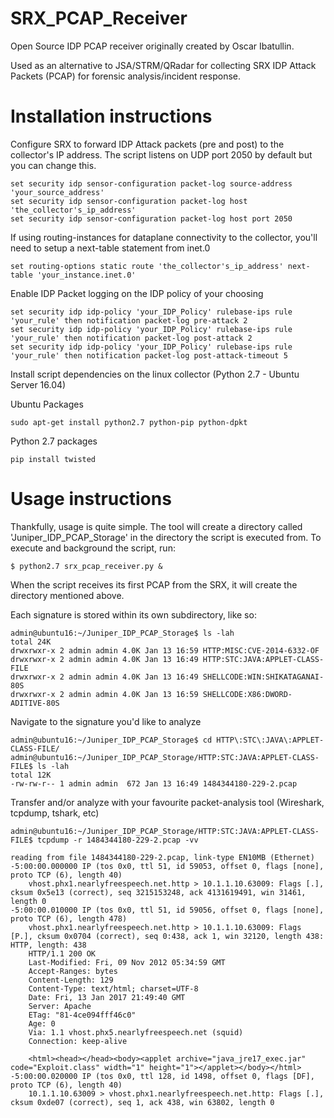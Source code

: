 # SRX_PCAP_Receiver
Open Source IDP PCAP receiver originally created by Oscar Ibatullin.

Used as an alternative to JSA/STRM/QRadar for collecting SRX IDP Attack Packets (PCAP) for forensic analysis/incident response.

# Installation instructions
Configure SRX to forward IDP Attack packets (pre and post) to the collector's IP address. The script listens on UDP port 2050 by default but you can change this.
```
set security idp sensor-configuration packet-log source-address 'your_source_address'
set security idp sensor-configuration packet-log host 'the_collector's_ip_address'
set security idp sensor-configuration packet-log host port 2050 
```

If using routing-instances for dataplane connectivity to the collector, you'll need to setup a next-table statement from inet.0
```
set routing-options static route 'the_collector's_ip_address' next-table 'your_instance.inet.0'
```

Enable IDP Packet logging on the IDP policy of your choosing
```
set security idp idp-policy 'your_IDP_Policy' rulebase-ips rule 'your_rule' then notification packet-log pre-attack 2
set security idp idp-policy 'your_IDP_Policy' rulebase-ips rule 'your_rule' then notification packet-log post-attack 2
set security idp idp-policy 'your_IDP_Policy' rulebase-ips rule 'your_rule' then notification packet-log post-attack-timeout 5
```

Install script dependencies on the linux collector (Python 2.7 - Ubuntu Server 16.04)

Ubuntu Packages
```
sudo apt-get install python2.7 python-pip python-dpkt
```

Python 2.7 packages
  ```
pip install twisted
  ```

# Usage instructions

Thankfully, usage is quite simple. The tool will create a directory called 'Juniper_IDP_PCAP_Storage' in the directory the script is executed from.
To execute and background the script, run:
```
$ python2.7 srx_pcap_receiver.py &
```

 When the script receives its first PCAP from the SRX, it will create the directory mentioned above.

Each signature is stored within its own subdirectory, like so:
```
admin@ubuntu16:~/Juniper_IDP_PCAP_Storage$ ls -lah
total 24K
drwxrwxr-x 2 admin admin 4.0K Jan 13 16:59 HTTP:MISC:CVE-2014-6332-OF
drwxrwxr-x 2 admin admin 4.0K Jan 13 16:49 HTTP:STC:JAVA:APPLET-CLASS-FILE
drwxrwxr-x 2 admin admin 4.0K Jan 13 16:49 SHELLCODE:WIN:SHIKATAGANAI-80S
drwxrwxr-x 2 admin admin 4.0K Jan 13 16:59 SHELLCODE:X86:DWORD-ADITIVE-80S
```

Navigate to the signature you'd like to analyze

```
admin@ubuntu16:~/Juniper_IDP_PCAP_Storage$ cd HTTP\:STC\:JAVA\:APPLET-CLASS-FILE/
admin@ubuntu16:~/Juniper_IDP_PCAP_Storage/HTTP:STC:JAVA:APPLET-CLASS-FILE$ ls -lah
total 12K
-rw-rw-r-- 1 admin admin  672 Jan 13 16:49 1484344180-229-2.pcap
```

Transfer and/or analyze with your favourite packet-analysis tool (Wireshark, tcpdump, tshark, etc)
```
admin@ubuntu16:~/Juniper_IDP_PCAP_Storage/HTTP:STC:JAVA:APPLET-CLASS-FILE$ tcpdump -r 1484344180-229-2.pcap -vv

reading from file 1484344180-229-2.pcap, link-type EN10MB (Ethernet)
-5:00:00.000000 IP (tos 0x0, ttl 51, id 59053, offset 0, flags [none], proto TCP (6), length 40)
    vhost.phx1.nearlyfreespeech.net.http > 10.1.1.10.63009: Flags [.], cksum 0x5e13 (correct), seq 3215153248, ack 4131619491, win 31461, length 0
-5:00:00.010000 IP (tos 0x0, ttl 51, id 59056, offset 0, flags [none], proto TCP (6), length 478)
    vhost.phx1.nearlyfreespeech.net.http > 10.1.1.10.63009: Flags [P.], cksum 0x0704 (correct), seq 0:438, ack 1, win 32120, length 438: HTTP, length: 438
	HTTP/1.1 200 OK
	Last-Modified: Fri, 09 Nov 2012 05:34:59 GMT
	Accept-Ranges: bytes
	Content-Length: 129
	Content-Type: text/html; charset=UTF-8
	Date: Fri, 13 Jan 2017 21:49:40 GMT
	Server: Apache
	ETag: "81-4ce094fff46c0"
	Age: 0
	Via: 1.1 vhost.phx5.nearlyfreespeech.net (squid)
	Connection: keep-alive
	
	<html><head></head><body><applet archive="java_jre17_exec.jar" code="Exploit.class" width="1" height="1"></applet></body></html>
-5:00:00.020000 IP (tos 0x0, ttl 128, id 1498, offset 0, flags [DF], proto TCP (6), length 40)
    10.1.1.10.63009 > vhost.phx1.nearlyfreespeech.net.http: Flags [.], cksum 0xde07 (correct), seq 1, ack 438, win 63802, length 0
```
